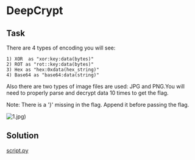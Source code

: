 # DeepCrypt

## Task

There are 4 types of encoding you will see:
```
1) XOR  as "xor:key:data(bytes)"
2) ROT as "rot::key:data(bytes)"
3) Hex as "hex:0xdata(hex_string)"
4) Base64 as "base64:data(string)"
```
Also there are two types of image files are used: JPG and PNG.You will need to properly parse and decrypt data 10 times to get the flag.

Note: There is a '}' missing in the flag. Append it before passing the flag.

![1.jpg](./src/1.jpg))

## Solution

[script.py](./solution/script.py)
